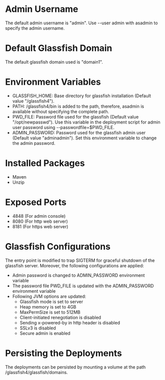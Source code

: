 # Admin Username
The default admin username is "admin". Use --user admin with asadmin to specify the admin username.

# Default Glassfish Domain
The default glassfish domain used is "domain1".

# Environment Variables
* GLASSFISH_HOME: Base directory for glassfish installation (Default value "/glassfish4").
* PATH: /glassfish4/bin is added to the path, therefore, asadmin is available without specifying the complete path.
* PWD_FILE: Password file used for the glassfish (Default value "/opt/newpasswd"). Use this variable in the deployment script for admin user password using --passwordfile=$PWD_FILE.
* ADMIN_PASSWORD: Password used for the glassfish admin user (Default value "adminadmin"). Set this environment variable to change the admin password.

# Installed Packages
* Maven
* Unzip

# Exposed Ports
* 4848 (For admin console)
* 8080 (For http web server)
* 8181 (For https web server)

# Glassfish Configurations
The entry point is modified to trap SIGTERM for graceful shutdown of the glassfish server. Moreover, the following configurations are applied:
* Admin password is changed to ADMIN_PASSWORD environment variable
* The password file PWD_FILE is updated with the ADMIN_PASSWORD environment variable
* Following JVM options are updated:
  * Glassfish mode is set to server
  * Heap memory is set to 4GB
  * MaxPermSize is set to 512MB
  * Client-initiated renegotiation is disabled
  * Sending x-powered-by in http header is disabled
  * SSLv3 is disabled
  * Secure admin is enabled

# Persisting the Deployments
The deployments can be persisted by mounting a volume at the path /glassfish4/glassfish/domains.
